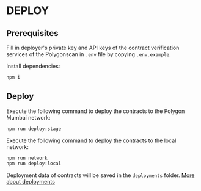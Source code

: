 # DEPLOY

## Prerequisites

Fill in deployer's private key and API keys of the contract verification services of the Polygonscan in `.env` file by copying `.env.example`.

Install dependencies:

```bash
npm i
```

## Deploy

Execute the following command to deploy the contracts to the Polygon Mumbai network:

```bash
npm run deploy:stage
```

Execute the following command to deploy the contracts to the local network:

```bash
npm run network
npm run deploy:local
```

Deployment data of contracts will be saved in the `deployments` folder. [More about deployments](./deployments/README.md)